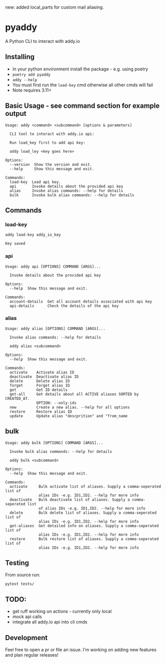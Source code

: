 new: added local_parts for custom mail aliasing.

# pyaddy
A Python CLI to interact with addy.io


## Installing
* In your python environment install the package - e.g. using poetry
* `poetry add pyaddy`
* `addy --help`
* You must first run the `load-key` cmd otherwise all other cmds will fail
* Note requires 3.11+ 

## Basic Usage - see command section for example output
```
Usage: addy <command> <subcommand> [options & parameters]

  CLI tool to interact with addy.io api:

  Run load_key first to add api key:

  addy load_ley <key goes here>

Options:
  --version  Show the version and exit.
  --help     Show this message and exit.

Commands:
  load-key  Load api key.
  api       Invoke details about the provided api key
  alias     Invoke alias commands: --help for details
  bulk      Invoke bulk alias commands: --help for details
```

## Commands
### load-key
```
addy load-key addy_io_key 

Key saved
```

### api
```
Usage: addy api [OPTIONS] COMMAND [ARGS]...

  Invoke details about the provided api key

Options:
  --help  Show this message and exit.

Commands:
  account-details  Get all account details associated with api key
  api-details      Check the details of the api key

```


### alias
```
Usage: addy alias [OPTIONS] COMMAND [ARGS]...

  Invoke alias commands: --help for details

  addy alias <subcommand>

Options:
  --help  Show this message and exit.

Commands:
  activate    Activate alias ID
  deactivate  Deactivate alias ID
  delete      Delete alias ID
  forget      Forget alias ID
  get         Get ID details
  get-all     Get details about all ACTIVE aliases SORTED by CREATED_AT.
              OPTION: --only-ids
  new         Create a new alias. --help for all options
  restore     Restore alias ID
  update      Update alias "descprition" and "from_name
```

## bulk
```
Usage: addy bulk [OPTIONS] COMMAND [ARGS]...

  Invoke bulk alias commands: --help for details

  addy bulk <subcommand>

Options:
  --help  Show this message and exit.

Commands:
  activate     Bulk activate list of aliases. Supply a comma-seperated list of
               alias IDs -e.g. ID1,ID2. --help for more info
  deactivate   Bulk deactivate list of aliases. Supply a comma-seperated list
               of alias IDs -e.g. ID1,ID2. --help for more info
  delete       Bulk delete list of aliases. Supply a comma-seperated list of
               alias IDs -e.g. ID1,ID2. --help for more info
  get-aliases  Get detailed info on aliases. Supply a comma-seperated list of
               alias IDs -e.g. ID1,ID2. --help for more info
  restore      Bulk restore list of aliases. Supply a comma-seperated list of
               alias IDs -e.g. ID1,ID2. --help for more info
```


## Testing
From source run:
```
pytest tests/
```  

## TODO:
* get ruff working on actions - currently only local
* mock api calls
* integrate all addy.io api into cli cmds 

## Development
Feel free to open a pr or file an issue. I'm working on adding new features and plan regular releases! 
